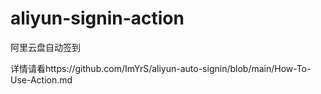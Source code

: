 # aliyun-signin-action
阿里云盘自动签到

详情请看https://github.com/ImYrS/aliyun-auto-signin/blob/main/How-To-Use-Action.md
